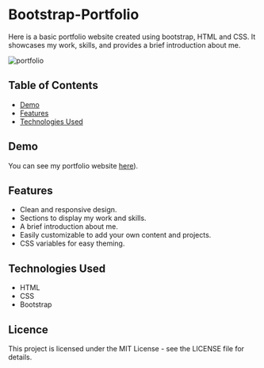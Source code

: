 # Bootstrap-Portfolio

Here is a basic portfolio website created using bootstrap, HTML and CSS. It showcases my work, skills, and provides a brief introduction about me.

![portfolio](https://github.com/ewelinasobora/Bootstrap-Portfolio/assets/11948354/dae850c0-c581-4033-9261-a7d42e7ded40)

## Table of Contents

- [Demo](#demo)
- [Features](#features)
- [Technologies Used](#technologies-used)

## Demo

You can see my portfolio website [here](https://ewelinasobora.github.io/Bootstrap-Portfolio/)).

## Features

- Clean and responsive design.
- Sections to display my work and skills.
- A brief introduction about me.
- Easily customizable to add your own content and projects.
- CSS variables for easy theming.

## Technologies Used

- HTML
- CSS
- Bootstrap

## Licence

This project is licensed under the MIT License - see the LICENSE file for details.
